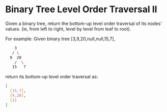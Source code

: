 # Binary Tree Level Order Traversal II

Given a binary tree, return the bottom-up level order traversal of its nodes' values. (ie, from left to right, level by level from leaf to root).

For example:
Given binary tree [3,9,20,null,null,15,7],

```bash
    3
   / \
  9  20
    /  \
   15   7
```

return its bottom-up level order traversal as:

```bash
[
  [15,7],
  [9,20],
  [3]
]
```